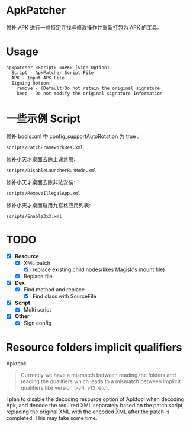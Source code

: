 # ApkPatcher
修补 APK 进行一些特定寻找与修改操作并重新打包为 APK 的工具。

# Usage
```
apkpatcher <Script> <APK> [Sign Option]
  Script - ApkPatcher Script File
  APK - Input APK File
  Signing Option:
    remove - (Default)Do not retain the original signature
    keep - Do not modify the original signature information
```

# 一些示例 Script
修补 bools.xml 中 config_supportAutoRotation 为 true :
```
scripts/PatchFrameworkRes.xml
```
修补小天才桌面去除上课禁用:
```
scripts/DisableLauncherRunMode.xml
```
修补小天才桌面去除非法安装:
```
scripts/RemoveIllegalApp.xml
```
修补小天才桌面启用九宫格应用列表:
```
scripts/Enable3x3.xml
```

# TODO
- [x] **Resource**
    - [x] XML patch
        - [x] replace existing child nodes(likes Magisk's mount file)
    - [x] Replace file
- [x] **Dex**
    - [x] Find method and replace
        - [x] Find class with SourceFile
- [x] **Script**
    - [x] Multi script
- [x] **Other**
    - [x] Sign config
    
# Resource folders implicit qualifiers
Apktool:
> Currently we have a mismatch between reading the folders and reading the qualifiers which leads to a mismatch between
implicit qualifiers like version (-v4, v13, etc).

I plan to disable the decoding resource option of Apktool when decoding Apk, and decode the required XML separately based on the patch script, replacing the original XML with the encoded XML after the patch is completed.
This may take some time.